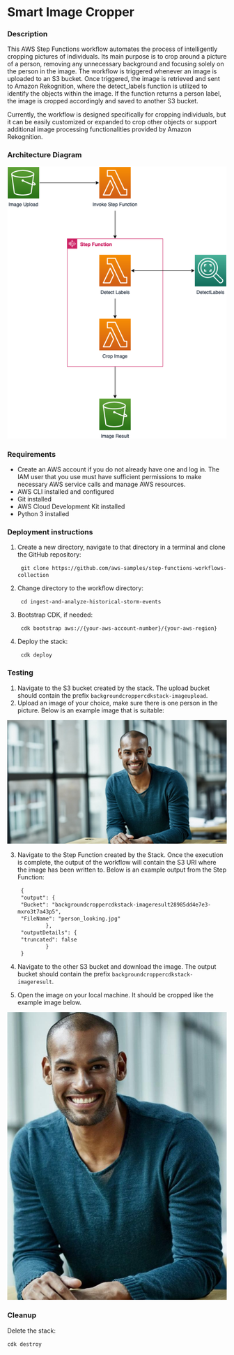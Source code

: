 # Smart Image Cropper

### Description

This AWS Step Functions workflow automates the process of intelligently cropping pictures of individuals. Its main purpose is to crop around a picture of a person, removing any unnecessary background and focusing solely on the person in the image. The workflow is triggered whenever an image is uploaded to an S3 bucket. Once triggered, the image is retrieved and sent to Amazon Rekognition, where the detect_labels function is utilized to identify the objects within the image. If the function returns a person label, the image is cropped accordingly and saved to another S3 bucket.

Currently, the workflow is designed specifically for cropping individuals, but it can be easily customized or expanded to crop other objects or support additional image processing functionalities provided by Amazon Rekognition.

### Architecture Diagram
![](resources/serverlessland_diagram.png)

### Requirements

- Create an AWS account if you do not already have one and log in. The IAM user that you use must have sufficient permissions to make necessary AWS service calls and manage AWS resources.
- AWS CLI installed and configured
- Git installed
- AWS Cloud Development Kit installed
- Python 3 installed


### Deployment instructions
1. Create a new directory, navigate to that directory in a terminal and clone the GitHub repository:

        git clone https://github.com/aws-samples/step-functions-workflows-collection

2. Change directory to the workflow directory:

        cd ingest-and-analyze-historical-storm-events

3. Bootstrap CDK, if needed:

        cdk bootstrap aws://{your-aws-account-number}/{your-aws-region}

4. Deploy the stack: 

        cdk deploy

### Testing
1. Navigate to the S3 bucket created by the stack. The upload bucket should contain the prefix `backgroundcroppercdkstack-imageupload`.
2. Upload an image of your choice, make sure there is one person in the picture. Below is an example image that is suitable:

![](resources/person.jpg)

3. Navigate to the Step Function created by the Stack. Once the execution is complete, the output of the workflow will contain the S3 URI where the image has been written to. Below is an example output from the Step Function:

        {
        "output": {
        "Bucket": "backgroundcroppercdkstack-imageresult28985dd4e7e3-mxro3t7a43p5",
        "FileName": "person_looking.jpg"
                },
        "outputDetails": {
        "truncated": false
                }
        }

4. Navigate to the other S3 bucket and download the image. The output bucket should contain the prefix `backgroundcroppercdkstack-imageresult`.
5. Open the image on your local machine. It should be cropped like the example image below.

![](resources/person_cropped.jpg)

### Cleanup

Delete the stack:

    cdk destroy